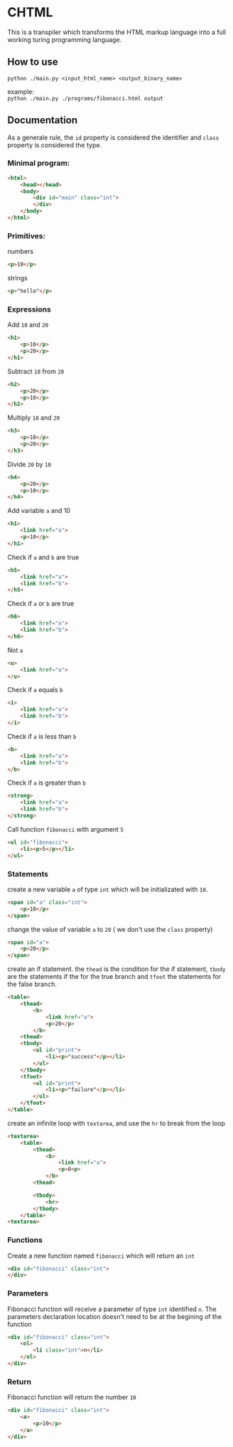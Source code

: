 # CHTML

This is a transpiler which transforms the HTML markup language into a full working turing programming language.

## How to use

`python ./main.py <input_html_name> <output_binary_name>`

example:  
    `python ./main.py ./programs/fibonacci.html output`

## Documentation

As a generale rule, the `id` property is considered the identifier and `class` property is considered the type.

### Minimal program:
```html
<html>
    <head></head>
    <body>
        <div id="main" class="int">
        </div>
    </body>
</html>
```

### Primitives:  
numbers
```html
<p>10</p>
```

strings
```html
<p>"hello"</p>
```

### Expressions
Add `10` and `20`
```html
<h1>
    <p>10</p>
    <p>20</p>
</h1>
```

Subtract `10` from `20`
```html
<h2>
    <p>20</p>
    <p>10</p>
</h2>
```

Multiply `10` and `20`
```html
<h3>
    <p>10</p>
    <p>20</p>
</h3>
```

Divide `20` by `10`
```html
<h4>
    <p>20</p>
    <p>10</p>
</h4>
```

Add variable `a` and 10
```html
<h1>
    <link href="a">
    <p>10</p>
</h1>
```

Check if `a` and `b` are true
```html
<h5>
    <link href="a">
    <link href="b">
</h5>
```

Check if `a` or `b` are true
```html
<h6>
    <link href="a">
    <link href="b">
</h6>
```

Not `a`
```html
<u>
    <link href="a">
</u>
```

Check if `a` equals `b`
```html
<i>
    <link href="a">
    <link href="b">
</i>
```

Check if `a` is less than `b`
```html
<b>
    <link href="a">
    <link href="b">
</b>
```

Check if `a` is greater than `b`
```html
<strong>
    <link href="a">
    <link href="b">
</strong>
```

Call function `fibonacci` with argument `5`
```html
<ul id="fibonacci">
    <li><p>5</p></li>
</ul>
```

### Statements
create a new variable `a` of type `int` which will be
initializated with `10`.
```html
<span id="a" class="int">
    <p>10</p>
</span>
```

change the value of variable `a` to `20` ( we don't use the `class` property)
```html
<span id="a">
    <p>20</p>
</span>
```

create an if statement. the `thead` is the condition for the if statement, `tbody` are the statements if the for the true branch and `tfoot` the statements for the false branch.
```html
<table>
    <thead>
        <b>
            <link href="a">
            <p>20</p>
        </b>
    <thead>
    <tbody>
        <ul id="print">
            <li><p>"success"</p></li>
        </ul>
    </tbody>
    <tfoot>
        <ul id="print">
            <li><p>"failure"</p></li>
        </ul>
    </tfoot>
</table>
```

create an infinite loop with `textarea`, and use the `hr` to break from the loop
```html
<textarea>
    <table>
        <thead>
            <b>
                <link href="a">
                <p>0<p>
            </b>
        <thead>

        <tbody>
            <hr>
        </tbody>
    </table>
<textarea>
```

### Functions
Create a new function named `fibonacci` which will return an `int`
```html
<div id="fibonacci" class="int">
</div>
```

### Parameters
Fibonacci function will receive a parameter of type `int` identified `n`. The parameters declaration location doesn't need to be at the begining of the function
```html
<div id="fibonacci" class="int">
    <ol>
        <li class="int">n</li>
    </ol>
</div>
```

### Return
Fibonacci function will return the number `10`
```html
<div id="fibonacci" class="int">
    <a>
        <p>10</p>
    </a>
</div>
```
